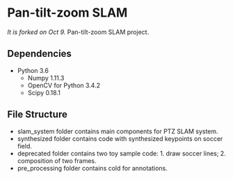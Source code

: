 # Pan-tilt-zoom SLAM
*It is forked on Oct 9.*
Pan-tilt-zoom SLAM project. 

## Dependencies

- Python 3.6
    - Numpy 1.11.3
    - OpenCV for Python 3.4.2
    - Scipy 0.18.1

## File Structure

- slam_system folder contains main components for PTZ SLAM system. 
- synthesized folder contains code with synthesized keypoints on soccer field.
- deprecated folder contains two toy sample code: 1. draw soccer lines; 2. composition of two frames.
- pre_processing folder contains cold for annotations.

 

  
